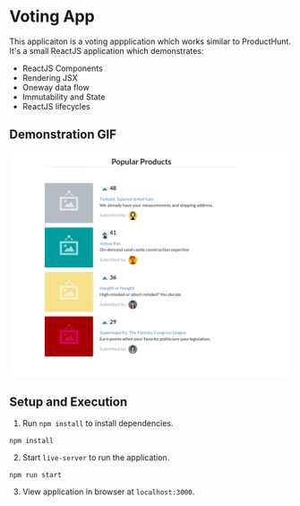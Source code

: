 # Voting App
This applicaiton is a voting appplication which works similar to ProductHunt. It's a small ReactJS application which demonstrates:
- ReactJS Components
- Rendering JSX
- Oneway data flow
- Immutability and State
- ReactJS lifecycles

## Demonstration GIF
![Demonstration of ReactJS application](./images/demonstration.gif)

## Setup and Execution

1. Run `npm install` to install dependencies.

```shell
npm install
```

2. Start `live-server` to run the application.

```shell
npm run start
```

3. View application in browser at `localhost:3000`.
